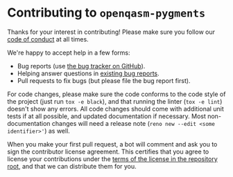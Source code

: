 # Contributing to `openqasm-pygments`

Thanks for your interest in contributing!  Please make sure you follow our
[code of conduct](https://github.com/openqasm/openqasm-pygments/blob/main/CODE_OF_CONDUCT.md)
at all times.

We're happy to accept help in a few forms:

- Bug reports (use [the bug tracker on GitHub](https://github.com/openqasm/openqasm-pygments/issues)).
- Helping answer questions in [existing bug reports](https://github.com/openqasm/openqasm-pygments/issues).
- Pull requests to fix bugs (but please file the bug report first).

For code changes, please make sure the code conforms to the code style of the
project (just run `tox -e black`), and that running the linter (`tox -e lint`)
doesn't show any errors.  All code changes should come with additional unit
tests if at all possible, and updated documentation if necessary.  Most
non-documentation changes will need a release note
(`reno new --edit <some identifier>'`) as well.

When you make your first pull request, a bot will comment and ask you to sign
the contributor license agreement.  This certifies that you agree to license
your contributions under the [terms of the license in the repository
root](https://github.com/openqasm/openqasm-pygments/blob/main/LICENSE), and
that we can distribute them for you.
